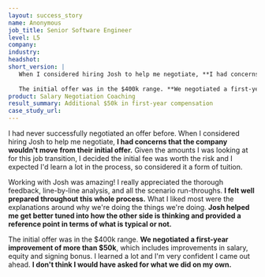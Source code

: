 ```yaml
---
layout: success_story
name: Anonymous 
job_title: Senior Software Engineer
level: L5
company: 
industry:
headshot:
short_version: |
   When I considered hiring Josh to help me negotiate, **I had concerns that the company wouldn't move from their initial offer.** Given the amounts I was looking at for this job transition, I decided the initial fee was worth the risk and I expected I'd learn a lot in the process, so considered it a form of tuition.
   
   The initial offer was in the $400k range. **We negotiated a first-year improvement of more than $50k**, which includes improvements in salary, equity and signing bonus. I learned a lot and I'm very confident I came out ahead. **I don't think I would have asked for what we did on my own.**
product: Salary Negotiation Coaching
result_summary: Additional $50k in first-year compensation 
case_study_url:
---
```

I had never successfully negotiated an offer before. When I considered hiring Josh to help me negotiate, **I had concerns that the company wouldn't move from their initial offer.** Given the amounts I was looking at for this job transition, I decided the initial fee was worth the risk and I expected I'd learn a lot in the process, so considered it a form of tuition.

Working with Josh was amazing! I really appreciated the thorough feedback, line-by-line analysis, and all the scenario run-throughs. **I felt well prepared throughout this whole process.** What I liked most were the explanations around why we're doing the things we're doing. **Josh helped me get better tuned into how the other side is thinking and provided a reference point in terms of what is typical or not.**

The initial offer was in the $400k range. **We negotiated a first-year improvement of more than $50k**, which includes improvements in salary, equity and signing bonus. I learned a lot and I'm very confident I came out ahead. **I don't think I would have asked for what we did on my own.**